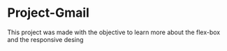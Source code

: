 # Project-Gmail
This project was made with the objective to learn more about the flex-box and the responsive desing
